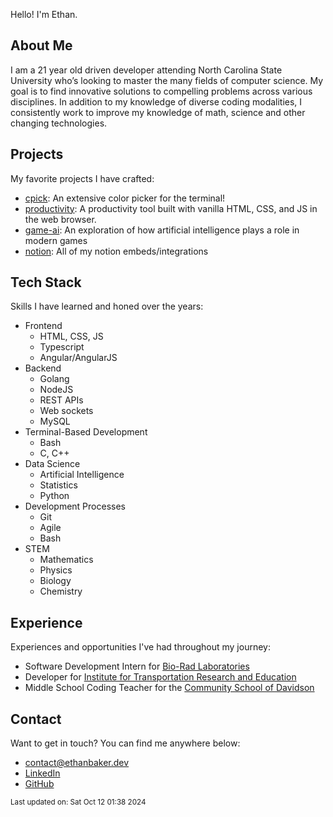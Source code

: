 Hello! I'm Ethan.
## About Me

I am a 21 year old driven developer attending North Carolina State University who’s looking to master the many fields of computer science. My goal is to find innovative solutions to compelling problems across various disciplines. In addition to my knowledge of diverse coding modalities, I consistently work to improve my knowledge of math, science and other changing technologies.

## Projects

My favorite projects I have crafted:

* [cpick](https://github.com/ethanbaker/cpick): An extensive color picker for the terminal!
* [productivity](https://github.com/ethanbaker/productivity): A productivity tool built with vanilla HTML, CSS, and JS in the web browser.
* [game-ai](https://github.com/ethanbaker/game-ai): An exploration of how artificial intelligence plays a role in modern games
* [notion](https://github.com/ethanbaker/notion): All of my notion embeds/integrations


## Tech Stack

Skills I have learned and honed over the years:

* Frontend
  * HTML, CSS, JS
  * Typescript
  * Angular/AngularJS
* Backend
  * Golang
  * NodeJS
  * REST APIs
  * Web sockets
  * MySQL
* Terminal-Based Development
  * Bash
  * C, C++
* Data Science
  * Artificial Intelligence
  * Statistics
  * Python
* Development Processes
  * Git
  * Agile
  * Bash
* STEM
  * Mathematics
  * Physics
  * Biology
  * Chemistry

## Experience

Experiences and opportunities I've had throughout my journey:

* Software Development Intern for [Bio-Rad Laboratories](https://www.bio-rad.com/)
* Developer for [Institute for Transportation Research and Education](https://itre.ncsu.edu/)
* Middle School Coding Teacher for the [Community School of Davidson](https://www.csdspartans.org/)

## Contact

Want to get in touch? You can find me anywhere below:

* [contact@ethanbaker.dev](mailto:contact@ethanbaker.dev)
* [LinkedIn](https://www.linkedin.com/in/ethan-baker-802b2a183)
* [GitHub](https://github.com/ethanbaker)

<sub>Last updated on: Sat Oct 12 01:38 2024</sub>
